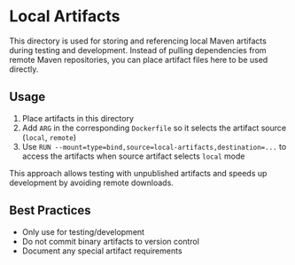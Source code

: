 # Local Artifacts

This directory is used for storing and referencing local Maven artifacts during testing and development. Instead of
pulling dependencies from remote Maven repositories, you can place artifact files here to be used directly.

## Usage

1. Place artifacts in this directory
2. Add `ARG` in the corresponding `Dockerfile` so it selects the artifact source (`local`, `remote`)
3. Use `RUN --mount=type=bind,source=local-artifacts,destination=...` to access the artifacts when source artifact selects `local` mode

This approach allows testing with unpublished artifacts and speeds up development by avoiding remote downloads.

## Best Practices

- Only use for testing/development
- Do not commit binary artifacts to version control
- Document any special artifact requirements
